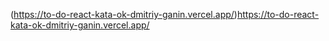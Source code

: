 (https://to-do-react-kata-ok-dmitriy-ganin.vercel.app/)https://to-do-react-kata-ok-dmitriy-ganin.vercel.app/


